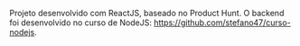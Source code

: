 Projeto desenvolvido com ReactJS, baseado no Product Hunt.
O backend foi desenvolvido no curso de NodeJS: https://github.com/stefano47/curso-nodejs.
